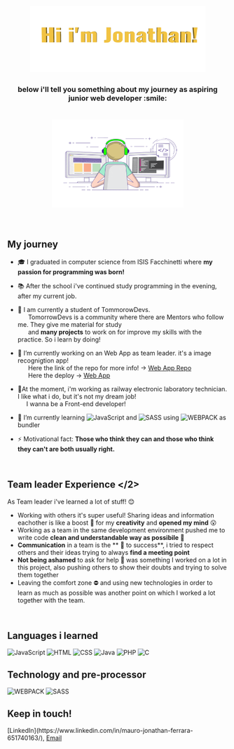 <h1 align="center"><img src="https://github.com/JonathanMauroFerrara/JonathanMauroFerrara/blob/main/Assets/jonathan.gif" alt = "hi" width="400px" height="150px"></h1>
<h3 align="center">below i'll tell you something about my journey as aspiring junior web developer :smile:</h3>
<h1 align="center"><img src="https://github.com/JonathanMauroFerrara/JonathanMauroFerrara/blob/main/Assets/Coding-guy-2.gif" alt = "hi" width="300px" height="200px"></h1>
<br>

### <h2>My journey</h2> 
- :mortar_board: I graduated in computer science from ISIS Facchinetti where **my passion for programming was born!**
- :books: After the school i've continued study programming in the evening, after my current job.

- :school: I am currently a student of TommorowDevs.<br>
&nbsp;&nbsp;&nbsp;&nbsp;&nbsp; TomorrowDevs is a community where there are Mentors who follow me. They give me material for study <br>
&nbsp;&nbsp;&nbsp;&nbsp;&nbsp; and **many projects** to work on for improve my skills with the practice. So i learn by doing!

- 🔭 I’m currently working on an Web App as team leader. it's a image recognigtion app! <br  >
&nbsp;&nbsp;&nbsp;&nbsp;&nbsp; Here the link of the repo for more info! -> [Web App Repo](https://github.com/TD-team3/img-recognition-web-app-fe) <br>
&nbsp;&nbsp;&nbsp;&nbsp;&nbsp; Here the deploy -> [Web App](https://gracious-mcclintock-220460.netlify.app/index.html)

- :tram:At the moment, i'm working as railway electronic laboratory technician. I like what i do, but it's not my dream job! <br>
&nbsp;&nbsp;&nbsp;&nbsp;&nbsp;I wanna be a Front-end developer!


- 🌱 I’m currently learning  ![JavaScript](https://img.shields.io/badge/-JavaScript-fff?&logo=JavaScript&logoColor=ddc508)  and  ![SASS](https://img.shields.io/badge/-SASS-fff?&logo=SASS&logoColor=blue) using ![WEBPACK](https://img.shields.io/badge/-WEBPACK-fff?&logo=WEBPACK&logoColor=lightblue) as bundler

- ⚡ Motivational fact: **Those who think they can and those who think they can't are both usually right.**
<br>


### <h2>Team leader Experience </2>
As Team leader i've learned a lot of stuff! :blush:
- Working with others it's super useful! Sharing ideas and information eachother is like a boost :rocket: for my **creativity** and **opened my mind** :open_mouth:
- Working as a team in the same development environment pushed me to write code **clean and understandable way as possibile** :construction_worker:
- **Communication**  in a team is the ** :key: to success**, i tried to respect others and their ideas trying to always **find a meeting point**
- **Not being ashamed** to ask for help :raising_hand: was something I worked on a lot in this project, also pushing others to show their doubts and trying to solve them together
- Leaving the comfort zone :no_entry: and using new technologies in order to learn as much as possible was another point on which I worked a lot together with the team.
<br>


### <h2>Languages i learned</h2>

![JavaScript](https://img.shields.io/badge/-JavaScript-fff?&logo=JavaScript&logoColor=ddc508)
![HTML](https://img.shields.io/badge/-HTML-fff?&logo=HTML5)
![CSS](https://img.shields.io/badge/-CSS-fff?&logo=CSS3&logoColor=blue)
![Java](https://img.shields.io/badge/-Java-fff?&logo=Java&logoColor=007396)
![PHP](https://img.shields.io/badge/-PHP-fff?&logo=PHP)
![C](https://img.shields.io/badge/-C-fff?&logo=c%2b%2b&logoColor=00599C)


### <h2>Technology and pre-processor</h2>
![WEBPACK](https://img.shields.io/badge/-WEBPACK-fff?&logo=WEBPACK&logoColor=lightblue)
![SASS](https://img.shields.io/badge/-SASS-fff?&logo=SASS&logoColor=blue)
<h2> Keep in touch! </h2>
 [LinkedIn](https://www.linkedin.com/in/mauro-jonathan-ferrara-651740163/), <a href="jonathanmauro.ferrara@gmail.com">Email</a>
